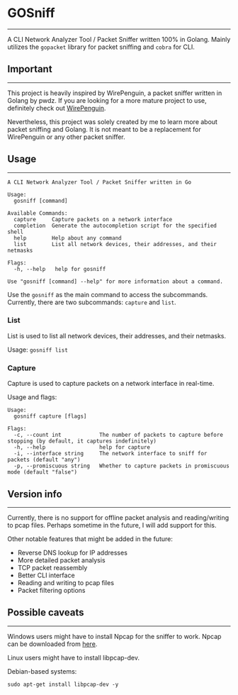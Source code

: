 # GOSniff

---

A CLI Network Analyzer Tool / Packet Sniffer written 100% in Golang.
Mainly utilizes the `gopacket` library for packet sniffing and `cobra` for CLI.

## Important

---

This project is heavily inspired by WirePenguin, a packet sniffer written in Golang by pwdz.
If you are looking for a more mature project to use, definitely check out [WirePenguin](https://github.com/pwdz/WirePenguin).

Nevertheless, this project was solely created by me to learn more about packet sniffing and Golang. 
It is not meant to be a replacement for WirePenguin or any other packet sniffer.

## Usage

---

```
A CLI Network Analyzer Tool / Packet Sniffer written in Go

Usage:
  gosniff [command]

Available Commands:
  capture     Capture packets on a network interface
  completion  Generate the autocompletion script for the specified shell
  help        Help about any command
  list        List all network devices, their addresses, and their netmasks

Flags:
  -h, --help   help for gosniff

Use "gosniff [command] --help" for more information about a command.
```

Use the `gosniff` as the main command to access the subcommands. Currently,
there are two subcommands: `capture` and `list`.

### List

List is used to list all network devices, their addresses, and their netmasks.

Usage: `gosniff list`

### Capture

Capture is used to capture packets on a network interface in real-time.

Usage and flags:
```
Usage:
  gosniff capture [flags]

Flags:
  -c, --count int            The number of packets to capture before stopping (by default, it captures indefinitely)
  -h, --help                 help for capture
  -i, --interface string     The network interface to sniff for packets (default "any")
  -p, --promiscuous string   Whether to capture packets in promiscuous mode (default "false")
```


## Version info

---

Currently, there is no support for offline packet analysis and reading/writing to pcap files.
Perhaps sometime in the future, I will add support for this.

Other notable features that might be added in the future:
- Reverse DNS lookup for IP addresses
- More detailed packet analysis
- TCP packet reassembly
- Better CLI interface
- Reading and writing to pcap files
- Packet filtering options

## Possible caveats

---

Windows users might have to install Npcap for the sniffer to work. Npcap can
be downloaded from [here](https://npcap.com/).

Linux users might have to install libpcap-dev.

Debian-based systems:
```
sudo apt-get install libpcap-dev -y
```

